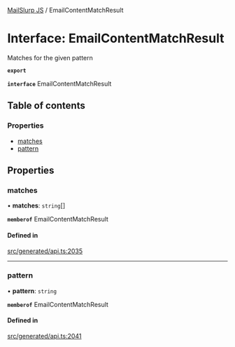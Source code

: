 [MailSlurp JS](../README.md) / EmailContentMatchResult

# Interface: EmailContentMatchResult

Matches for the given pattern

**`export`**

**`interface`** EmailContentMatchResult

## Table of contents

### Properties

- [matches](EmailContentMatchResult.md#matches)
- [pattern](EmailContentMatchResult.md#pattern)

## Properties

### matches

• **matches**: `string`[]

**`memberof`** EmailContentMatchResult

#### Defined in

[src/generated/api.ts:2035](https://github.com/mailslurp/mailslurp-client/blob/f0f645f/src/generated/api.ts#L2035)

___

### pattern

• **pattern**: `string`

**`memberof`** EmailContentMatchResult

#### Defined in

[src/generated/api.ts:2041](https://github.com/mailslurp/mailslurp-client/blob/f0f645f/src/generated/api.ts#L2041)

